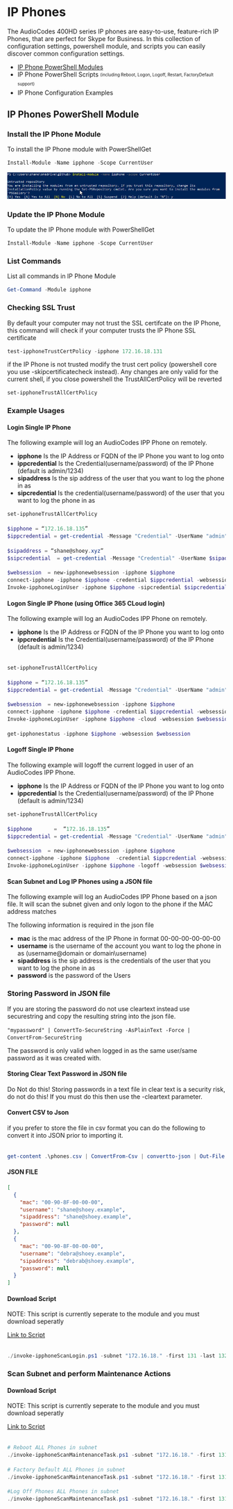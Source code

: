 # IP Phones

The AudioCodes 400HD series IP phones are easy-to-use, feature-rich IP Phones, that are perfect for Skype for Business.
In this collection of configuration settings, powershell module, and scripts you can easily discover common configuration settings.<!---->

* [IP Phone PowerShell Modules](#ip-phones-powershell-module) 
* IP Phone PowerShell Scripts <sub><sup>(including Reboot, Logon, Logoff, Restart, FactoryDefault support)</sup></sub>
* IP Phone Configuration Examples


## IP Phones PowerShell Module

### Install the IP Phone Module 
To install the IP Phone module with PowerShellGet 

```powershell
Install-Module -Name ipphone -Scope CurrentUser
```

![Installation](https://raw.githubusercontent.com/shanehoey/ipphones/master/scripts/install.jpg)

### Update the IP Phone Module 
To update the IP Phone module with PowerShellGet 

```powershell
Install-Module -Name ipphone -Scope CurrentUser
```

### List Commands
List all commands in IP Phone Module

```powershell
Get-Command -Module ipphone
```

### Checking SSL Trust 
By default your computer may not trust the SSL certifcate on the IP Phone, this command will check if your computer trusts the IP Phone SSL certificate

```powershell
test-ipphoneTrustCertPolicy -ipphone 172.16.18.131
```

if the  IP Phone is not trusted modify the trust cert policy (powershell core you use -skipcertificatecheck instead). Any changes are only valid for the current shell, if you close powershell the TrustAllCertPolicy will be reverted

```powershell
set-ipphoneTrustAllCertPolicy
```

### Example Usages

#### Login Single IP Phone

The following example will log an AudioCodes IPP Phone on remotely. 

 * __ipphone__ Is the IP Address or FQDN of the IP Phone you want to log onto
 * __ippcredential__ Is the Credential(username/password) of the IP Phone (default is admin/1234)
 * __sipaddress__ Is the sip address of the user that you want to log the phone in as
 * __sipcredential__ Is the credential(username/password) of the user that you want to log the phone in as 

```powershell
set-ipphoneTrustAllCertPolicy

$ipphone = “172.16.18.135”
$ippcredential = get-credential -Message "Credential" -UserName "admin"

$sipaddress = “shane@shoey.xyz”
$sipcredential  = get-credential -Message "Credential" -UserName $sipaddress

$websession  = new-ipphonewebsession -ipphone $ipphone
connect-ipphone -ipphone $ipphone -credential $ippcredential -websession $websession 
Invoke-ipphoneLoginUser -ipphone $ipphone -sipcredential $sipcredential -sipaddress $sipaddress -websession $websession
```

#### Logon Single IP Phone (using Office 365 CLoud login)

The following example will log an AudioCodes IPP Phone on remotely. 

 * __ipphone__ Is the IP Address or FQDN of the IP Phone you want to log onto
 * __ippcredential__ Is the Credential(username/password) of the IP Phone (default is admin/1234)

```powershell

set-ipphoneTrustAllCertPolicy

$ipphone = “172.16.18.135”
$ippcredential = get-credential -Message "Credential" -UserName "admin"

$websession  = new-ipphonewebsession -ipphone $ipphone
connect-ipphone -ipphone $ipphone -credential $ippcredential -websession $websession 
Invoke-ipphoneLoginUser -ipphone $ipphone -cloud -websession $websession

get-ipphonestatus -ipphone $ipphone -websession $websession 

```

#### Logoff Single IP Phone

The following example will logoff the current logged in user of an AudioCodes IPP Phone. 

 * __ipphone__ Is the IP Address or FQDN of the IP Phone you want to log onto
 * __ippcredential__ Is the Credential(username/password) of the IP Phone (default is admin/1234)
 

```powershell
set-ipphoneTrustAllCertPolicy

$ipphone       =  “172.16.18.135”
$ippcredential = get-credential -Message "Credential" -UserName "admin"

$websession  = new-ipphonewebsession -ipphone $ipphone
connect-ipphone -ipphone $ipphone  -credential $ippcredential -websession $websession
Invoke-ipphoneLoginUser -ipphone $ipphone -logoff -websession $websession

```

#### Scan Subnet and Log IP Phones using a JSON file

The following example will log an AudioCodes IPP Phone based on a json file. It will scan the subnet given and only logon to the phone if the MAC address matches 


The following information is required in the json file 
 * __mac__ is the mac address of the IP Phone in format 00-00-00-00-00-00
 * __username__ is the username of the account you want to log the phone in as  (username@domain or domain\username)
 * __sipaddress__ is the sip address is the credentials of the user that you want to log the phone in as
 * __password__ is the password of the Users
 
### Storing Password in JSON file
 If you are storing the password do not use cleartext instead use securestring and copy the resulting string into the json file. 
 
 `"mypassword" | ConvertTo-SecureString -AsPlainText -Force | ConvertFrom-SecureString`
 
 The password is only valid when logged in as the same user/same password as it was created with.

#### Storing Clear Text Password in JSON file
Do Not do this! Storing passwords in a text file in clear text is a security risk, do not do this! 
If you must do this then use the -cleartext parameter.

#### Convert CSV to Json

if you prefer to store the file in csv format you can do the following to convert it into JSON prior to importing it. 

```powershell

get-content .\phones.csv | ConvertFrom-Csv | convertto-json | Out-File .\phones.json

```

#### JSON FILE
```json
[
  {
    "mac": "00-90-8F-00-00-00",
    "username": "shane@shoey.example",
    "sipaddress": "shane@shoey.example",
    "password": null
  },
  {
    "mac": "00-90-8F-00-00-00",
    "username": "debra@shoey.example",
    "sipaddress": "debrab@shoey.example",
    "password": null
  }
]
```

#### Download Script

NOTE:  This script is currently seperate to the module and you must download seperatly

[Link to Script](https://github.com/shanehoey/ipphones/blob/master/scripts/invoke-ipphoneScanLogin/invoke-ipphoneScanLogin.ps1)

```powershell

./invoke-ipphoneScanLogin.ps1 -subnet "172.16.18." -first 131 -last 132 -file .\PRIVATE-phones.json

```

### Scan Subnet and perform Maintenance Actions

#### Download Script
NOTE:  This script is currently seperate to the module and you must download seperatly

[Link to Script](https://github.com/shanehoey/ipphones/blob/master/scripts/invoke-ipphoneScanMaintenanceTask/invoke-ipphoneScanMaintenanceTask.ps1)

```powershell

# Reboot ALL Phones in subnet 
./invoke-ipphoneScanMaintenanceTask.ps1 -subnet "172.16.18." -first 131 -last 132

# Factory Default ALL Phones in subnet 
./invoke-ipphoneScanMaintenanceTask.ps1 -subnet "172.16.18." -first 131 -last 132 -FactoryDefault

#Log Off Phones ALL Phones in subnet
./invoke-ipphoneScanMaintenanceTask.ps1 -subnet "172.16.18." -first 131 -last 132 -logoff

```
